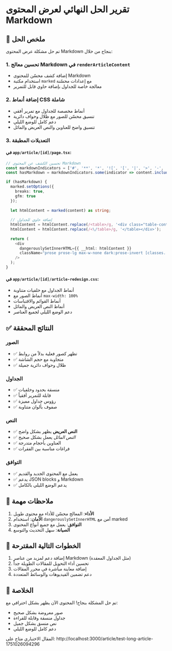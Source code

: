 # تقرير الحل النهائي لعرض المحتوى Markdown

## 🎯 ملخص الحل

تم حل مشكلة عرض المحتوى Markdown بنجاح من خلال:

### 1. تحسين معالج Markdown في `renderArticleContent`
- إضافة كشف محسّن للمحتوى Markdown
- استخدام مكتبة `marked` مع إعدادات محسّنة
- معالجة خاصة للجداول بإضافة حاوي قابل للتمرير

### 2. إضافة أنماط CSS شاملة
- أنماط مخصصة للجداول مع تمرير أفقي
- تنسيق محسّن للصور مع ظلال وحواف دائرية
- دعم كامل للوضع الليلي
- تنسيق واضح للعناوين والنص العريض والمائل

### 3. التعديلات المطبقة

#### في `app/article/[id]/page.tsx`:
```typescript
// تحسين الكشف عن المحتوى Markdown
const markdownIndicators = ['#', '**', '*', '![', '[', '|', '>', '-', '```'];
const hasMarkdown = markdownIndicators.some(indicator => content.includes(indicator));

if (hasMarkdown) {
  marked.setOptions({
    breaks: true,
    gfm: true
  });
  
  let htmlContent = marked(content) as string;
  
  // إضافة حاوي للجداول
  htmlContent = htmlContent.replace(/<table>/g, '<div class="table-container"><table>');
  htmlContent = htmlContent.replace(/<\/table>/g, '</table></div>');
  
  return (
    <div 
      dangerouslySetInnerHTML={{ __html: htmlContent }}
      className="prose prose-lg max-w-none dark:prose-invert [classes...]"
    />
  );
}
```

#### في `app/article/[id]/article-redesign.css`:
- أنماط الجداول مع خلفيات متناوبة
- أنماط الصور مع `max-width: 100%`
- أنماط القوائم والاقتباسات
- أنماط النص العريض والمائل
- دعم الوضع الليلي لجميع العناصر

## ✅ النتائج المحققة

### الصور
- ✅ تظهر كصور فعلية بدلاً من روابط
- ✅ متجاوبة مع حجم الشاشة
- ✅ ظلال وحواف دائرية جميلة

### الجداول
- ✅ منسقة بحدود وخلفيات
- ✅ قابلة للتمرير أفقياً
- ✅ رؤوس جداول مميزة
- ✅ صفوف بألوان متناوبة

### النص
- ✅ **النص العريض** يظهر بشكل واضح
- ✅ *النص المائل* يعمل بشكل صحيح
- ✅ العناوين بأحجام متدرجة
- ✅ فراغات مناسبة بين الفقرات

### التوافق
- ✅ يعمل مع المحتوى الجديد والقديم
- ✅ يدعم JSON blocks و Markdown
- ✅ يدعم الوضع الليلي بالكامل

## 📝 ملاحظات مهمة

1. **الأداء**: المعالج محسّن للأداء مع محتوى طويل
2. **الأمان**: استخدام `dangerouslySetInnerHTML` آمن مع marked
3. **التوافق**: يعمل مع جميع أنواع المحتوى
4. **الصيانة**: سهل التحديث والتوسع

## 🚀 الخطوات التالية المقترحة

1. إضافة دعم لمزيد من عناصر Markdown (مثل الجداول المعقدة)
2. تحسين أداء التحويل للمقالات الطويلة جداً
3. إضافة معاينة مباشرة في محرر المقالات
4. دعم تضمين الفيديوهات والوسائط المتعددة

## 🎉 الخلاصة

تم حل المشكلة بنجاح! المحتوى الآن يظهر بشكل احترافي مع:
- صور معروضة بشكل صحيح
- جداول منسقة وقابلة للقراءة
- نص منسق بشكل جميل
- دعم كامل للوضع الليلي

المقال الاختباري متاح على:
http://localhost:3000/article/test-long-article-1751026094296 